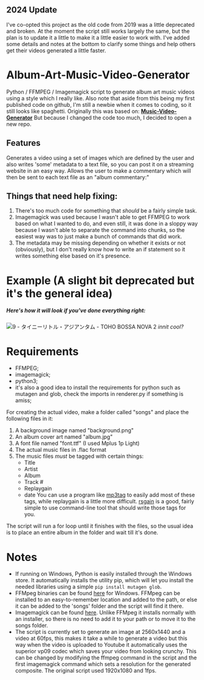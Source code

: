## 2024 Update
I've co-opted this project as the old code from 2019 was a little deprecated and broken. At the moment the script still works largely the same, but the plan is to update it a little to make it a little easier to work with. I've added some details and notes at the bottom to clarify some things and help others get their videos generated a little faster.

# Album-Art-Music-Video-Generator
Python / FFMPEG / Imagemagick script to generate album art music videos using a style which I really like.
Also note that aside from this being my first published code on github, I'm still a newbie when it comes to coding, so it still looks like spaghetti.
Originally this was based on:  **[Music-Video-Generator](https://github.com/JPBotelho/Music-Video-Generator)**
But because I changed the code too much, I decided to open a new repo.

## Features
Generates a video using a set of images which are defined by the user and also writes 'some' metadata to a text file, so you can post it on a streaming website in an easy way.
Allows the user to make a commentary which will then be sent to each text file as an "album commentary:"

## Things that need help fixing:
1. There's too much code for something that *should* be a fairly simple task.
2. Imagemagick was used because I wasn't able to get FFMPEG to work based on what I wanted to do, and even still, it was done in a sloppy way because I wasn't able to separate the command into chunks, so the easiest way was to just make a bunch of commands that did work.
3. The metadata may be missing depending on whether it exists or not (obviously), but I don't really know how to write an if statement so it writes something else based on it's presence.


# Example (A slight bit deprecated but it's the general idea)
##### Here's how it will look if you've done everything right:
![9 - タイニーリトル・アジアンタム - TOHO BOSSA NOVA 2](https://user-images.githubusercontent.com/62615566/120726983-c813e500-c4af-11eb-8647-28bf46495dcf.png)
*innit cool?*

# Requirements
- FFMPEG;
- imagemagick;
- python3;
- it's also a good idea to install the requirements for python such as mutagen and glob, check the imports in renderer.py if something is amiss;

For creating the actual video, make a folder called "songs" and place the following files in it:
1. A background image named "background.png"
2. An album cover art named "album.jpg"
3. A font file named "font.ttf" (I used Mplus 1p Light)
4. The actual music files in .flac format
5. The music files *must* be tagged with certain things:
     -  Title
     -  Artist
     -  Album
     -  Track #
     -  Replaygain
     -  date
You can use a program like [mp3tag](https://www.mp3tag.de/en/) to easily add most of these tags, while replaygain is a little more difficult. [rsgain](https://github.com/complexlogic/rsgain?tab=readme-ov-file) is a good, fairly simple to use command-line tool that should write those tags for you.

The script will run a for loop until it finishes with the files, so the usual idea is to place an entire album in the folder and wait till it's done.

# Notes
- If running on Windows, Python is easily installed through the Windows store. It automatically installs the utility pip, which will let you install the needed libraries using a simple `pip install mutagen glob`.
- FFMpeg binaries can be found [here](https://www.gyan.dev/ffmpeg/builds/) for Windows. FFMpeg can be installed to an easy-to-remember location and added to the path, or else it can be added to the 'songs' folder and the script will find it there.
- Imagemagick can be found [here](https://imagemagick.org/script/download.php). Unlike FFMpeg it installs normally with an installer, so there is no need to add it to your path or to move it to the songs folder.
- The script is currently set to generate an image at 2560x1440 and a video at 60fps, this makes it take a while to generate a video but this way when the video is uploaded to Youtube it automatically uses the superior vp09 codec which saves your video from looking crunchy. This can be changed by modifying the ffmpeg command in the script and the first imagemagick command which sets a resolution for the generated composite. The original script used 1920x1080 and 1fps.
